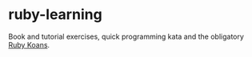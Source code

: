 # ruby-learning

Book and tutorial exercises, quick programming kata and the obligatory [Ruby Koans](http://www.rubykoans.com/).

